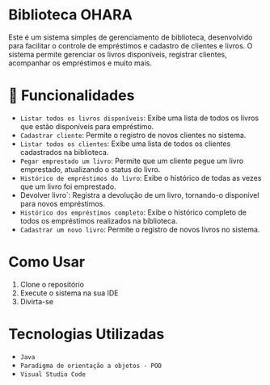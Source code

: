 # Biblioteca OHARA

Este é um sistema simples de gerenciamento de biblioteca, desenvolvido para facilitar o controle de empréstimos e cadastro de clientes e livros. O sistema permite gerenciar os livros disponíveis, registrar clientes, acompanhar os empréstimos e muito mais.

# :hammer: Funcionalidades
- `Listar todos os livros disponíveis`: Exibe uma lista de todos os livros que estão disponíveis para empréstimo.
- `Cadastrar cliente`: Permite o registro de novos clientes no sistema.
- `Listar todos os clientes`: Exibe uma lista de todos os clientes cadastrados na biblioteca.
- `Pegar emprestado um livro`: Permite que um cliente pegue um livro emprestado, atualizando o status do livro.
- `Histórico de empréstimos do livro`: Exibe o histórico de todas as vezes que um livro foi emprestado.
- Devolver livro`: Registra a devolução de um livro, tornando-o disponível para novos empréstimos.
- `Histórico dos empréstimos completo`: Exibe o histórico completo de todos os empréstimos realizados na biblioteca.
- `Cadastrar um novo livro`: Permite o registro de novos livros no sistema.

# Como Usar
1. Clone o repositório
2. Execute o sistema na sua IDE
3. Divirta-se

# Tecnologias Utilizadas
* `Java`
* `Paradigma de orientação a objetos - POO`
* `Visual Studio Code`